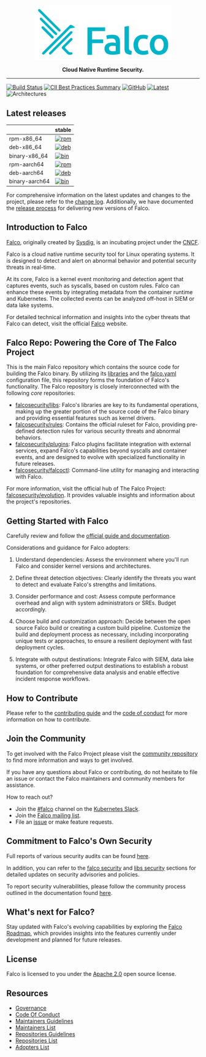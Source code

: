 <p align="center"><img src="https://raw.githubusercontent.com/falcosecurity/community/master/logo/primary-logo.png" width="360"></p>
<p align="center"><b>Cloud Native Runtime Security.</b></p>

<hr>

[![Build Status](https://img.shields.io/circleci/build/github/falcosecurity/falco/master?style=for-the-badge)](https://circleci.com/gh/falcosecurity/falco) [![CII Best Practices Summary](https://img.shields.io/cii/summary/2317?label=CCI%20Best%20Practices&style=for-the-badge)](https://bestpractices.coreinfrastructure.org/projects/2317) [![GitHub](https://img.shields.io/github/license/falcosecurity/falco?style=for-the-badge)](COPYING) [![Latest](https://img.shields.io/github/v/release/falcosecurity/falco?style=for-the-badge)](https://github.com/falcosecurity/falco/releases/latest) ![Architectures](https://img.shields.io/badge/ARCHS-x86__64%7Caarch64-blueviolet?style=for-the-badge)

## Latest releases

<!-- 
Badges in the following table are constructed by using the
https://img.shields.io/badge/dynamic/xml endpoint.

Parameters are configured for fetching packages from S3 before 
(filtered by prefix, sorted in ascending order) and for picking 
the latest package by using an XPath selector after.

- Common query parameters:

color=#300aec7
style=flat-square
label=Falco

- DEB packages parameters:

url=https://falco-distribution.s3-eu-west-1.amazonaws.com/?prefix=packages/deb/stable/falco-
query=substring-before(substring-after((/*[name()='ListBucketResult']/*[name()='Contents'])[last()]/*[name()='Key'],"falco-"),".asc")

- RPM packages parameters:

url=https://falco-distribution.s3-eu-west-1.amazonaws.com/?prefix=packages/rpm/falco-
query=substring-before(substring-after((/*[name()='ListBucketResult']/*[name()='Contents'])[last()]/*[name()='Key'],"falco-"),".asc")

- BIN packages parameters:

url=https://falco-distribution.s3-eu-west-1.amazonaws.com/?prefix=packages/bin/x86_64/falco-
query=substring-after((/*[name()='ListBucketResult']/*[name()='Contents'])[last()]/*[name()='Key'], "falco-")

Notes:
 - if more than 1000 items are present under as S3 prefix, 
   the actual latest package will be not picked;
   see https://docs.aws.amazon.com/AmazonS3/latest/API/API_ListObjectsV2.html
 - for `-dev` packages, the S3 prefix is modified accordingly
 - finally, all parameters are URL encoded and appended to the badge endpoint

-->

|              | stable                                                                                                                                                                                                                                                                                                                                                                                                                                                             |
|--------------|--------------------------------------------------------------------------------------------------------------------------------------------------------------------------------------------------------------------------------------------------------------------------------------------------------------------------------------------------------------------------------------------------------------------------------------------------------------------|
| rpm-x86_64          | [![rpm](https://img.shields.io/badge/dynamic/xml?color=%2300aec7&style=flat-square&label=Falco&query=substring-before%28substring-after%28%28%2F%2A%5Bname%28%29%3D%27ListBucketResult%27%5D%2F%2A%5Bname%28%29%3D%27Contents%27%5D%29%5Blast%28%29%5D%2F%2A%5Bname%28%29%3D%27Key%27%5D%2C%22falco-%22%29%2C%22.asc%22%29&url=https%3A%2F%2Ffalco-distribution.s3-eu-west-1.amazonaws.com%2F%3Fprefix%3Dpackages%2Frpm%2Ffalco-%26delimiter=aarch64)][2]          |
| deb-x86_64          | [![deb](https://img.shields.io/badge/dynamic/xml?color=%2300aec7&style=flat-square&label=Falco&query=substring-before%28substring-after%28%28%2F%2A%5Bname%28%29%3D%27ListBucketResult%27%5D%2F%2A%5Bname%28%29%3D%27Contents%27%5D%29%5Blast%28%29%5D%2F%2A%5Bname%28%29%3D%27Key%27%5D%2C%22falco-%22%29%2C%22.asc%22%29&url=https%3A%2F%2Ffalco-distribution.s3-eu-west-1.amazonaws.com%2F%3Fprefix%3Dpackages%2Fdeb%2Fstable%2Ffalco-%26delimiter=aarch64)][4] |
| binary-x86_64       | [![bin](https://img.shields.io/badge/dynamic/xml?color=%2300aec7&style=flat-square&label=Falco&query=substring-after%28%28%2F%2A%5Bname%28%29%3D%27ListBucketResult%27%5D%2F%2A%5Bname%28%29%3D%27Contents%27%5D%29%5Blast%28%29%5D%2F%2A%5Bname%28%29%3D%27Key%27%5D%2C%20%22falco-%22%29&url=https%3A%2F%2Ffalco-distribution.s3-eu-west-1.amazonaws.com%2F%3Fprefix%3Dpackages%2Fbin%2Fx86_64%2Ffalco-)][6]                                                     |
| rpm-aarch64    | [![rpm](https://img.shields.io/badge/dynamic/xml?color=%2300aec7&style=flat-square&label=Falco&query=substring-before%28substring-after%28%28%2F%2A%5Bname%28%29%3D%27ListBucketResult%27%5D%2F%2A%5Bname%28%29%3D%27Contents%27%5D%29%5Blast%28%29%5D%2F%2A%5Bname%28%29%3D%27Key%27%5D%2C%22falco-%22%29%2C%22.asc%22%29&url=https%3A%2F%2Ffalco-distribution.s3-eu-west-1.amazonaws.com%2F%3Fprefix%3Dpackages%2Frpm%2Ffalco-%26delimiter=x86_64)][2]           |
| deb-aarch64    | [![deb](https://img.shields.io/badge/dynamic/xml?color=%2300aec7&style=flat-square&label=Falco&query=substring-before%28substring-after%28%28%2F%2A%5Bname%28%29%3D%27ListBucketResult%27%5D%2F%2A%5Bname%28%29%3D%27Contents%27%5D%29%5Blast%28%29%5D%2F%2A%5Bname%28%29%3D%27Key%27%5D%2C%22falco-%22%29%2C%22.asc%22%29&url=https%3A%2F%2Ffalco-distribution.s3-eu-west-1.amazonaws.com%2F%3Fprefix%3Dpackages%2Fdeb%2Fstable%2Ffalco-%26delimiter=x86_64)][4]  |
| binary-aarch64 | [![bin](https://img.shields.io/badge/dynamic/xml?color=%2300aec7&style=flat-square&label=Falco&query=substring-after%28%28%2F%2A%5Bname%28%29%3D%27ListBucketResult%27%5D%2F%2A%5Bname%28%29%3D%27Contents%27%5D%29%5Blast%28%29%5D%2F%2A%5Bname%28%29%3D%27Key%27%5D%2C%20%22falco-%22%29&url=https%3A%2F%2Ffalco-distribution.s3-eu-west-1.amazonaws.com%2F%3Fprefix%3Dpackages%2Fbin%2Faarch64%2Ffalco-)][8]                                                    |

For comprehensive information on the latest updates and changes to the project, please refer to the [change log](CHANGELOG.md). Additionally, we have documented the [release process](RELEASE.md) for delivering new versions of Falco.

## Introduction to Falco

[Falco](https://falco.org/), originally created by [Sysdig](https://sysdig.com), is an incubating project under the [CNCF](https://cncf.io).

Falco is a cloud native runtime security tool for Linux operating systems. It is designed to detect and alert on abnormal behavior and potential security threats in real-time.

At its core, Falco is a kernel event monitoring and detection agent that captures events, such as syscalls, based on custom rules. Falco can enhance these events by integrating metadata from the container runtime and Kubernetes. The collected events can be analyzed off-host in SIEM or data lake systems.

For detailed technical information and insights into the cyber threats that Falco can detect, visit the official [Falco](https://falco.org/) website.


## Falco Repo: Powering the Core of The Falco Project

This is the main Falco repository which contains the source code for building the Falco binary. By utilizing its [libraries](https://github.com/falcosecurity/libs) and the [falco.yaml](falco.yaml) configuration file, this repository forms the foundation of Falco's functionality. The Falco repository is closely interconnected with the following *core* repositories:

- [falcosecurity/libs](https://github.com/falcosecurity/libs): Falco's libraries are key to its fundamental operations, making up the greater portion of the source code of the Falco binary and providing essential features such as kernel drivers.
- [falcosecurity/rules](https://github.com/falcosecurity/rules): Contains the official ruleset for Falco, providing pre-defined detection rules for various security threats and abnormal behaviors.
- [falcosecurity/plugins](https://github.com/falcosecurity/plugins/): Falco plugins facilitate integration with external services, expand Falco's capabilities beyond syscalls and container events, and are designed to evolve with specialized functionality in future releases.
- [falcosecurity/falcoctl](https://github.com/falcosecurity/falcoctl): Command-line utility for managing and interacting with Falco.

For more information, visit the official hub of The Falco Project: [falcosecurity/evolution](https://github.com/falcosecurity/evolution). It provides valuable insights and information about the project's repositories.

## Getting Started with Falco

Carefully review and follow the [official guide and documentation](https://falco.org/docs/getting-started/).

Considerations and guidance for Falco adopters:

1. Understand dependencies: Assess the environment where you'll run Falco and consider kernel versions and architectures.

2. Define threat detection objectives: Clearly identify the threats you want to detect and evaluate Falco's strengths and limitations.

3. Consider performance and cost: Assess compute performance overhead and align with system administrators or SREs. Budget accordingly.

4. Choose build and customization approach: Decide between the open source Falco build or creating a custom build pipeline. Customize the build and deployment process as necessary, including incorporating unique tests or approaches, to ensure a resilient deployment with fast deployment cycles.

5. Integrate with output destinations: Integrate Falco with SIEM, data lake systems, or other preferred output destinations to establish a robust foundation for comprehensive data analysis and enable effective incident response workflows.


## How to Contribute

Please refer to the [contributing guide](https://github.com/falcosecurity/.github/blob/main/CONTRIBUTING.md) and the [code of conduct](https://github.com/falcosecurity/evolution/CODE_OF_CONDUCT.md) for more information on how to contribute.


## Join the Community

To get involved with the Falco Project please visit the [community repository](https://github.com/falcosecurity/community) to find more information and ways to get involved.

If you have any questions about Falco or contributing, do not hesitate to file an issue or contact the Falco maintainers and community members for assistance.

How to reach out?

 - Join the [#falco](https://kubernetes.slack.com/messages/falco) channel on the [Kubernetes Slack](https://slack.k8s.io).
 - Join the [Falco mailing list](https://lists.cncf.io/g/cncf-falco-dev).
 - File an [issue](https://github.com/falcosecurity/falco/issues) or make feature requests.

## Commitment to Falco's Own Security

Full reports of various security audits can be found [here](./audits/).

In addition, you can refer to the [falco security](https://github.com/falcosecurity/falco/security) and [libs security](https://github.com/falcosecurity/libs/security) sections for detailed updates on security advisories and policies.

To report security vulnerabilities, please follow the community process outlined in the documentation found [here](https://github.com/falcosecurity/.github/blob/main/SECURITY.md).

## What's next for Falco?

Stay updated with Falco's evolving capabilities by exploring the [Falco Roadmap](https://github.com/orgs/falcosecurity/projects/5), which provides insights into the features currently under development and planned for future releases.


## License

Falco is licensed to you under the [Apache 2.0](./COPYING) open source license.

## Resources

 - [Governance](https://github.com/falcosecurity/evolution/blob/main/GOVERNANCE.md)
 - [Code Of Conduct](https://github.com/falcosecurity/evolution/blob/main/CODE_OF_CONDUCT.md)
 - [Maintainers Guidelines](https://github.com/falcosecurity/evolution/blob/main/MAINTAINERS_GUIDELINES.md)
 - [Maintainers List](https://github.com/falcosecurity/evolution/blob/main/MAINTAINERS.md)
 - [Repositories Guidelines](https://github.com/falcosecurity/evolution/blob/main/REPOSITORIES.md)
 - [Repositories List](https://github.com/falcosecurity/evolution/blob/main/README.md#repositories)
 - [Adopters List](https://github.com/falcosecurity/falco/blob/master/ADOPTERS.md)


[1]: https://download.falco.org/?prefix=packages/rpm-dev/
[2]: https://download.falco.org/?prefix=packages/rpm/
[3]: https://download.falco.org/?prefix=packages/deb-dev/stable/
[4]: https://download.falco.org/?prefix=packages/deb/stable/
[5]: https://download.falco.org/?prefix=packages/bin-dev/x86_64/
[6]: https://download.falco.org/?prefix=packages/bin/x86_64/
[7]: https://download.falco.org/?prefix=packages/bin-dev/aarch64/
[8]: https://download.falco.org/?prefix=packages/bin/aarch64/
